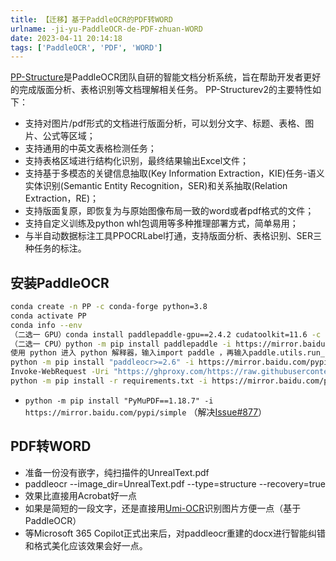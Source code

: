 ```yaml
---
title: 【迁移】基于PaddleOCR的PDF转WORD
urlname: -ji-yu-PaddleOCR-de-PDF-zhuan-WORD
date: 2023-04-11 20:14:18
tags: ['PaddleOCR', 'PDF', 'WORD']
---
```

[PP-Structure](https://github.com/PaddlePaddle/PaddleOCR)是PaddleOCR团队自研的智能文档分析系统，旨在帮助开发者更好的完成版面分析、表格识别等文档理解相关任务。
PP-Structurev2的主要特性如下：
+ 支持对图片/pdf形式的文档进行版面分析，可以划分文字、标题、表格、图片、公式等区域；
+ 支持通用的中英文表格检测任务；
+ 支持表格区域进行结构化识别，最终结果输出Excel文件；
+ 支持基于多模态的关键信息抽取(Key Information Extraction，KIE)任务-语义实体识别(Semantic Entity Recognition，SER)和关系抽取(Relation Extraction，RE)；
+ 支持版面复原，即恢复为与原始图像布局一致的word或者pdf格式的文件；
+ 支持自定义训练及python whl包调用等多种推理部署方式，简单易用；
+ 与半自动数据标注工具PPOCRLabel打通，支持版面分析、表格识别、SER三种任务的标注。
## 安装PaddleOCR
```bash
conda create -n PP -c conda-forge python=3.8
conda activate PP
conda info --env
（二选一 GPU）conda install paddlepaddle-gpu==2.4.2 cudatoolkit=11.6 -c https://mirrors.tuna.tsinghua.edu.cn/anaconda/cloud/Paddle/ -c conda-forge
（二选一 CPU）python -m pip install paddlepaddle -i https://mirror.baidu.com/pypi/simple
使用 python 进入 python 解释器，输入import paddle ，再输入paddle.utils.run_check()
python -m pip install "paddleocr>=2.6" -i https://mirror.baidu.com/pypi/simple
Invoke-WebRequest -Uri "https://ghproxy.com/https://raw.githubusercontent.com/PaddlePaddle/PaddleOCR/release/2.6/ppstructure/recovery/requirements.txt" -OutFile "requirements.txt"
python -m pip install -r requirements.txt -i https://mirror.baidu.com/pypi/simple
```
+ `python -m pip install "PyMuPDF==1.18.7" -i https://mirror.baidu.com/pypi/simple` （解决[Issue#877](https://github.com/pymupdf/PyMuPDF/issues/877)）
## PDF转WORD
+ 准备一份没有嵌字，纯扫描件的UnrealText.pdf
+ paddleocr --image_dir=UnrealText.pdf --type=structure --recovery=true
+ 效果比直接用Acrobat好一点
+ 如果是简短的一段文字，还是直接用[Umi-OCR](https://github.com/hiroi-sora/Umi-OCR/releases)识别图片方便一点（基于PaddleOCR）
+ 等Microsoft 365 Copilot正式出来后，对paddleocr重建的docx进行智能纠错和格式美化应该效果会好一点。